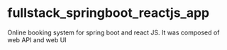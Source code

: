 # fullstack_springboot_reactjs_app
Online booking system for spring boot and react JS. It was composed of web API and web UI 
